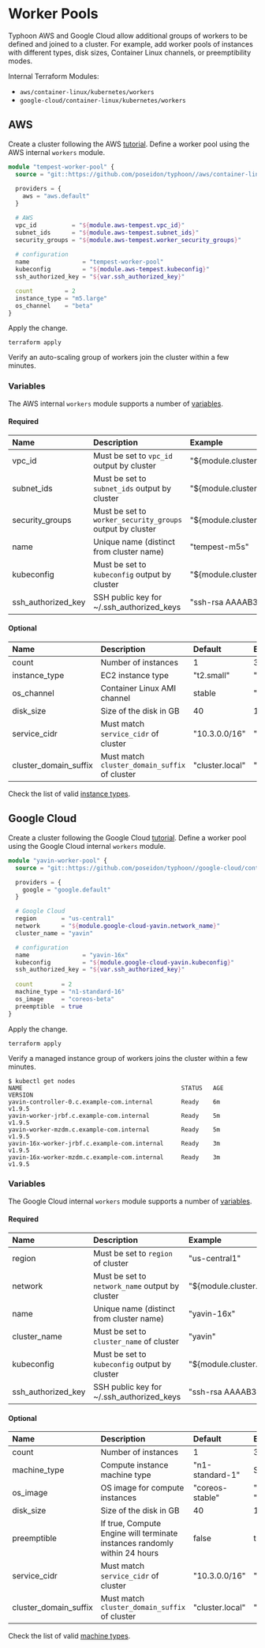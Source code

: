 # Worker Pools

Typhoon AWS and Google Cloud allow additional groups of workers to be defined and joined to a cluster. For example, add worker pools of instances with different types, disk sizes, Container Linux channels, or preemptibility modes.

Internal Terraform Modules:

* `aws/container-linux/kubernetes/workers`
* `google-cloud/container-linux/kubernetes/workers`

## AWS

Create a cluster following the AWS [tutorial](../aws.md#cluster). Define a worker pool using the AWS internal `workers` module.

```tf
module "tempest-worker-pool" {
  source = "git::https://github.com/poseidon/typhoon//aws/container-linux/kubernetes/workers?ref=v1.9.5"
  
  providers = {
    aws = "aws.default"
  }

  # AWS
  vpc_id          = "${module.aws-tempest.vpc_id}"
  subnet_ids      = "${module.aws-tempest.subnet_ids}"
  security_groups = "${module.aws-tempest.worker_security_groups}"
  
  # configuration
  name               = "tempest-worker-pool"
  kubeconfig         = "${module.aws-tempest.kubeconfig}"
  ssh_authorized_key = "${var.ssh_authorized_key}"

  count         = 2
  instance_type = "m5.large"
  os_channel    = "beta"    
}
```

Apply the change.

```
terraform apply
```

Verify an auto-scaling group of workers join the cluster within a few minutes.

### Variables

The AWS internal `workers` module supports a number of [variables](https://github.com/poseidon/typhoon/blob/master/aws/container-linux/kubernetes/workers/variables.tf).

#### Required

| Name | Description | Example |
|:-----|:------------|:--------|
| vpc_id | Must be set to `vpc_id` output by cluster | "${module.cluster.vpc_id}" |
| subnet_ids | Must be set to `subnet_ids` output by cluster | "${module.cluster.subnet_ids}" |
| security_groups | Must be set to `worker_security_groups` output by cluster | "${module.cluster.worker_security_groups}" |
| name | Unique name (distinct from cluster name) | "tempest-m5s" |
| kubeconfig | Must be set to `kubeconfig` output by cluster | "${module.cluster.kubeconfig}" |
| ssh_authorized_key | SSH public key for ~/.ssh_authorized_keys | "ssh-rsa AAAAB3NZ..." |

#### Optional

| Name | Description | Default | Example |
|:-----|:------------|:--------|:--------|
| count | Number of instances | 1 | 3 |
| instance_type | EC2 instance type | "t2.small" | "t2.medium" |
| os_channel | Container Linux AMI channel | stable| "beta", "alpha" |
| disk_size | Size of the disk in GB | 40 | 100 |
| service_cidr | Must match `service_cidr` of cluster | "10.3.0.0/16" | "10.3.0.0/24" |
| cluster_domain_suffix | Must match `cluster_domain_suffix` of cluster | "cluster.local" | "k8s.example.com" |

Check the list of valid [instance types](https://aws.amazon.com/ec2/instance-types/).

## Google Cloud

Create a cluster following the Google Cloud [tutorial](../google-cloud.md#cluster). Define a worker pool using the Google Cloud internal `workers` module.

```tf
module "yavin-worker-pool" {
  source = "git::https://github.com/poseidon/typhoon//google-cloud/container-linux/kubernetes/workers?ref=v1.9.5"

  providers = {
    google = "google.default"
  }

  # Google Cloud
  region       = "us-central1"
  network      = "${module.google-cloud-yavin.network_name}"
  cluster_name = "yavin"

  # configuration
  name               = "yavin-16x"
  kubeconfig         = "${module.google-cloud-yavin.kubeconfig}"
  ssh_authorized_key = "${var.ssh_authorized_key}"
  
  count        = 2
  machine_type = "n1-standard-16"
  os_image     = "coreos-beta"
  preemptible  = true
}
```

Apply the change.

```
terraform apply
```

Verify a managed instance group of workers joins the cluster within a few minutes.

```
$ kubectl get nodes
NAME                                             STATUS   AGE    VERSION
yavin-controller-0.c.example-com.internal        Ready    6m     v1.9.5
yavin-worker-jrbf.c.example-com.internal         Ready    5m     v1.9.5
yavin-worker-mzdm.c.example-com.internal         Ready    5m     v1.9.5
yavin-16x-worker-jrbf.c.example-com.internal     Ready    3m     v1.9.5
yavin-16x-worker-mzdm.c.example-com.internal     Ready    3m     v1.9.5
```

### Variables

The Google Cloud internal `workers` module supports a number of [variables](https://github.com/poseidon/typhoon/blob/master/google-cloud/container-linux/kubernetes/workers/variables.tf).

#### Required

| Name | Description | Example |
|:-----|:------------|:--------|
| region | Must be set to `region` of cluster | "us-central1" |
| network | Must be set to `network_name` output by cluster | "${module.cluster.network_name}" |
| name | Unique name (distinct from cluster name) | "yavin-16x" |
| cluster_name | Must be set to `cluster_name` of cluster | "yavin" |
| kubeconfig | Must be set to `kubeconfig` output by cluster | "${module.cluster.kubeconfig}" |
| ssh_authorized_key | SSH public key for ~/.ssh_authorized_keys | "ssh-rsa AAAAB3NZ..." |

#### Optional

| Name | Description | Default | Example |
|:-----|:------------|:--------|:--------|
| count | Number of instances | 1 | 3 |
| machine_type | Compute instance machine type | "n1-standard-1" | See below |
| os_image | OS image for compute instances | "coreos-stable" | "coreos-alpha", "coreos-beta" |
| disk_size | Size of the disk in GB | 40 | 100 |
| preemptible | If true, Compute Engine will terminate instances randomly within 24 hours | false | true |
| service_cidr | Must match `service_cidr` of cluster | "10.3.0.0/16" | "10.3.0.0/24" |
| cluster_domain_suffix | Must match `cluster_domain_suffix` of cluster | "cluster.local" | "k8s.example.com" |

Check the list of valid [machine types](https://cloud.google.com/compute/docs/machine-types).

